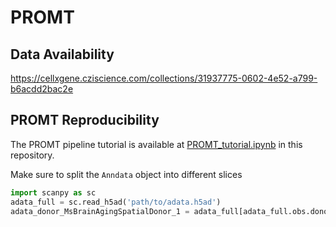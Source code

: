 # PROMT

## Data Availability
https://cellxgene.cziscience.com/collections/31937775-0602-4e52-a799-b6acdd2bac2e

## PROMT Reproducibility
The PROMT pipeline tutorial is available at [PROMT_tutorial.ipynb](./PROMT_tutorial.ipynb) in this repository.


Make sure to split the `Anndata` object into different slices
```python
import scanpy as sc
adata_full = sc.read_h5ad('path/to/adata.h5ad')
adata_donor_MsBrainAgingSpatialDonor_1 = adata_full[adata_full.obs.donor_id == 'MsBrainAgingSpatialDonor_1']
```
